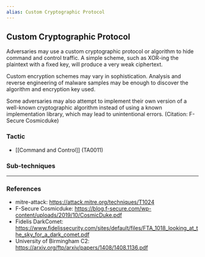 ```yaml
---
alias: Custom Cryptographic Protocol
---
```


## Custom Cryptographic Protocol

Adversaries may use a custom cryptographic protocol or algorithm to hide command and control traffic. A simple scheme, such as XOR-ing the plaintext with a fixed key, will produce a very weak ciphertext.

Custom encryption schemes may vary in sophistication. Analysis and reverse engineering of malware samples may be enough to discover the algorithm and encryption key used.

Some adversaries may also attempt to implement their own version of a well-known cryptographic algorithm instead of using a known implementation library, which may lead to unintentional errors. (Citation: F-Secure Cosmicduke)


### Tactic

- [[Command and Control]] (TA0011)

### Sub-techniques


---
### References

- mitre-attack: https://attack.mitre.org/techniques/T1024
- F-Secure Cosmicduke: https://blog.f-secure.com/wp-content/uploads/2019/10/CosmicDuke.pdf
- Fidelis DarkComet: https://www.fidelissecurity.com/sites/default/files/FTA_1018_looking_at_the_sky_for_a_dark_comet.pdf
- University of Birmingham C2: https://arxiv.org/ftp/arxiv/papers/1408/1408.1136.pdf
